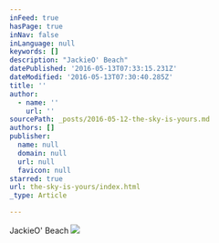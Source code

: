 ```yaml
---
inFeed: true
hasPage: true
inNav: false
inLanguage: null
keywords: []
description: "JackieO' Beach"
datePublished: '2016-05-13T07:33:15.231Z'
dateModified: '2016-05-13T07:30:40.285Z'
title: ''
author:
  - name: ''
    url: ''
sourcePath: _posts/2016-05-12-the-sky-is-yours.md
authors: []
publisher:
  name: null
  domain: null
  url: null
  favicon: null
starred: true
url: the-sky-is-yours/index.html
_type: Article

---
```

JackieO' Beach
![](https://the-grid-user-content.s3-us-west-2.amazonaws.com/5a334fff-9dcd-442a-9b62-fee0188c54b0.jpg)
